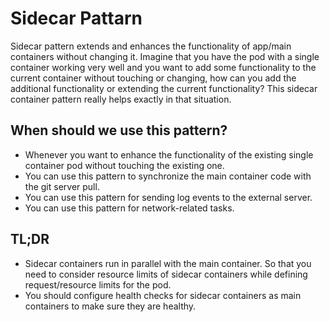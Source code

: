 # Sidecar Pattarn
Sidecar pattern extends and enhances the functionality of app/main containers without changing it. Imagine that you have the pod with a single container working very well and you want to add some functionality to the current container without touching or changing, how can you add the additional functionality or extending the current functionality? This sidecar container pattern really helps exactly in that situation.

## When should we use this pattern? 
- Whenever you want to enhance the functionality of the existing single container pod without touching the existing one.
- You can use this pattern to synchronize the main container code with the git server pull.
- You can use this pattern for sending log events to the external server.
- You can use this pattern for network-related tasks.

## TL;DR
- Sidecar containers run in parallel with the main container. So that you need to consider resource limits of sidecar containers while defining request/resource limits for the pod.
- You should configure health checks for sidecar containers as main containers to make sure they are healthy.